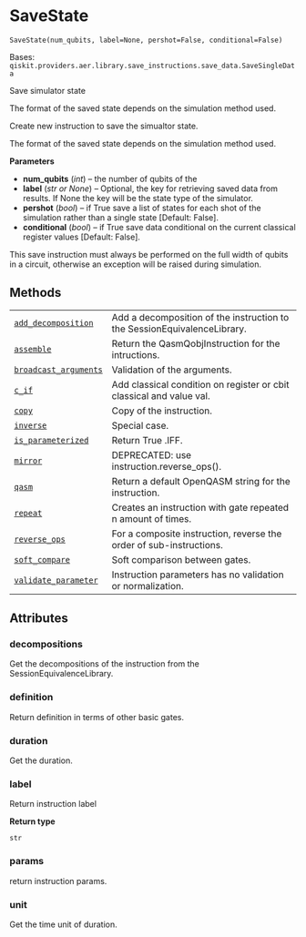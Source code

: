 # SaveState

<span id="undefined" />

`SaveState(num_qubits, label=None, pershot=False, conditional=False)`

Bases: `qiskit.providers.aer.library.save_instructions.save_data.SaveSingleData`

Save simulator state

The format of the saved state depends on the simulation method used.

Create new instruction to save the simualtor state.

The format of the saved state depends on the simulation method used.

**Parameters**

*   **num\_qubits** (*int*) – the number of qubits of the
*   **label** (*str or None*) – Optional, the key for retrieving saved data from results. If None the key will be the state type of the simulator.
*   **pershot** (*bool*) – if True save a list of states for each shot of the simulation rather than a single state \[Default: False].
*   **conditional** (*bool*) – if True save data conditional on the current classical register values \[Default: False].

<Admonition title="Note" type="note">
  This save instruction must always be performed on the full width of qubits in a circuit, otherwise an exception will be raised during simulation.
</Admonition>

## Methods

|                                                                                                                                                                                                             |                                                                          |
| ----------------------------------------------------------------------------------------------------------------------------------------------------------------------------------------------------------- | ------------------------------------------------------------------------ |
| [`add_decomposition`](qiskit.providers.aer.library.SaveState.add_decomposition#qiskit.providers.aer.library.SaveState.add_decomposition "qiskit.providers.aer.library.SaveState.add_decomposition")         | Add a decomposition of the instruction to the SessionEquivalenceLibrary. |
| [`assemble`](qiskit.providers.aer.library.SaveState.assemble#qiskit.providers.aer.library.SaveState.assemble "qiskit.providers.aer.library.SaveState.assemble")                                             | Return the QasmQobjInstruction for the intructions.                      |
| [`broadcast_arguments`](qiskit.providers.aer.library.SaveState.broadcast_arguments#qiskit.providers.aer.library.SaveState.broadcast_arguments "qiskit.providers.aer.library.SaveState.broadcast_arguments") | Validation of the arguments.                                             |
| [`c_if`](qiskit.providers.aer.library.SaveState.c_if#qiskit.providers.aer.library.SaveState.c_if "qiskit.providers.aer.library.SaveState.c_if")                                                             | Add classical condition on register or cbit classical and value val.     |
| [`copy`](qiskit.providers.aer.library.SaveState.copy#qiskit.providers.aer.library.SaveState.copy "qiskit.providers.aer.library.SaveState.copy")                                                             | Copy of the instruction.                                                 |
| [`inverse`](qiskit.providers.aer.library.SaveState.inverse#qiskit.providers.aer.library.SaveState.inverse "qiskit.providers.aer.library.SaveState.inverse")                                                 | Special case.                                                            |
| [`is_parameterized`](qiskit.providers.aer.library.SaveState.is_parameterized#qiskit.providers.aer.library.SaveState.is_parameterized "qiskit.providers.aer.library.SaveState.is_parameterized")             | Return True .IFF.                                                        |
| [`mirror`](qiskit.providers.aer.library.SaveState.mirror#qiskit.providers.aer.library.SaveState.mirror "qiskit.providers.aer.library.SaveState.mirror")                                                     | DEPRECATED: use instruction.reverse\_ops().                              |
| [`qasm`](qiskit.providers.aer.library.SaveState.qasm#qiskit.providers.aer.library.SaveState.qasm "qiskit.providers.aer.library.SaveState.qasm")                                                             | Return a default OpenQASM string for the instruction.                    |
| [`repeat`](qiskit.providers.aer.library.SaveState.repeat#qiskit.providers.aer.library.SaveState.repeat "qiskit.providers.aer.library.SaveState.repeat")                                                     | Creates an instruction with gate repeated n amount of times.             |
| [`reverse_ops`](qiskit.providers.aer.library.SaveState.reverse_ops#qiskit.providers.aer.library.SaveState.reverse_ops "qiskit.providers.aer.library.SaveState.reverse_ops")                                 | For a composite instruction, reverse the order of sub-instructions.      |
| [`soft_compare`](qiskit.providers.aer.library.SaveState.soft_compare#qiskit.providers.aer.library.SaveState.soft_compare "qiskit.providers.aer.library.SaveState.soft_compare")                             | Soft comparison between gates.                                           |
| [`validate_parameter`](qiskit.providers.aer.library.SaveState.validate_parameter#qiskit.providers.aer.library.SaveState.validate_parameter "qiskit.providers.aer.library.SaveState.validate_parameter")     | Instruction parameters has no validation or normalization.               |

## Attributes

<span id="undefined" />

### decompositions

Get the decompositions of the instruction from the SessionEquivalenceLibrary.

<span id="undefined" />

### definition

Return definition in terms of other basic gates.

<span id="undefined" />

### duration

Get the duration.

<span id="undefined" />

### label

Return instruction label

**Return type**

`str`

<span id="undefined" />

### params

return instruction params.

<span id="undefined" />

### unit

Get the time unit of duration.
